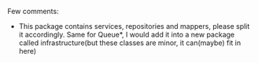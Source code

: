 Few comments:
- This package contains services, repositories and mappers, please split it accordingly. Same for Queue*, I would add it into a new package called infrastructure(but these classes are minor, it can(maybe) fit in here) 